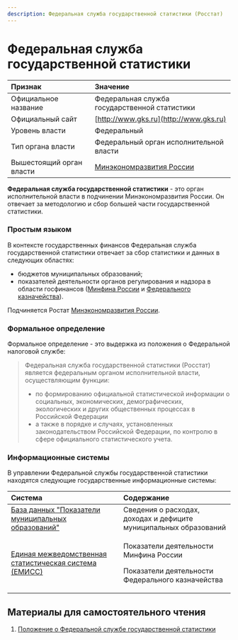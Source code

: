 ```yaml
---
description: Федеральная служба государственной статистики (Росстат)
---
```


# Федеральная служба государственной статистики

| Признак | Значение |
| :--- | :--- |
| Официальное название | Федеральная служба государственной статистики |
| Официальный сайт | [http://www.gks.ru](http://www.gks.ru) |
| Уровень власти | Федеральный |
| Тип органа власти | Федеральный орган исполнительной власти |
| Вышестоящий орган власти | [Минэкономразвития России](mineconom.md) |

**Федеральная служба государственной статистики** - это орган исполнительной власти в подчинении Минэкономразвития России. Он отвечает за методологию и сбор большей части государственной статистики.

### Простым языком

В контексте государственных финансов Федеральная служба государственной статистики отвечает за сбор статистики и данных в следующих областях:

* бюджетов муниципальных образований;
* показателей деятельности органов регулирования и надзора в области госфинансов \([Минфина России](minfin.md) и [Федерального казначейства](roskazna.md)\).

Подчиняется Ростат [Минэкономразвития России](mineconom.md).

### Формальное определение

Формальное определение - это выдержка из положения о Федеральной налоговой службе:

> Федеральная служба государственной статистики \(Росстат\) является федеральным органом исполнительной власти, осуществляющим функции:
>
> * по формированию официальной статистической информации о социальных, экономических, демографических, экологических и других общественных процессах в Российской Федерации
> * а также в порядке и случаях, установленных законодательством Российской Федерации, по контролю в сфере официального статистического учета.

### Информационные системы

В управлении Федеральной службы государственной статистики находятся следующие государственные информационные системы:

<table>
  <thead>
    <tr>
      <th style="text-align:left">Система</th>
      <th style="text-align:left">Содержание</th>
    </tr>
  </thead>
  <tbody>
    <tr>
      <td style="text-align:left"><a href="../../../gis/public/munbase.md">База данных "Показатели муниципальных образований"</a>
      </td>
      <td style="text-align:left">Сведения о расходах, доходах и дефиците муниципальных образований</td>
    </tr>
    <tr>
      <td style="text-align:left"><a href="../../../gis/public/emiss.md">Единая межведомственная статистическая система (ЕМИСС)</a>
      </td>
      <td style="text-align:left">
        <p>Показатели деятельности Минфина России</p>
        <p>Показатели деятельности Федерального казначейства</p>
      </td>
    </tr>
  </tbody>
</table>

## Материалы для самостоятельного чтения

1. [Положение о Федеральной службе государственной статистики ](http://www.consultant.ru/document/cons_doc_LAW_77389/59b3bba89c63bc31edffe3373483d086a0512112/)



